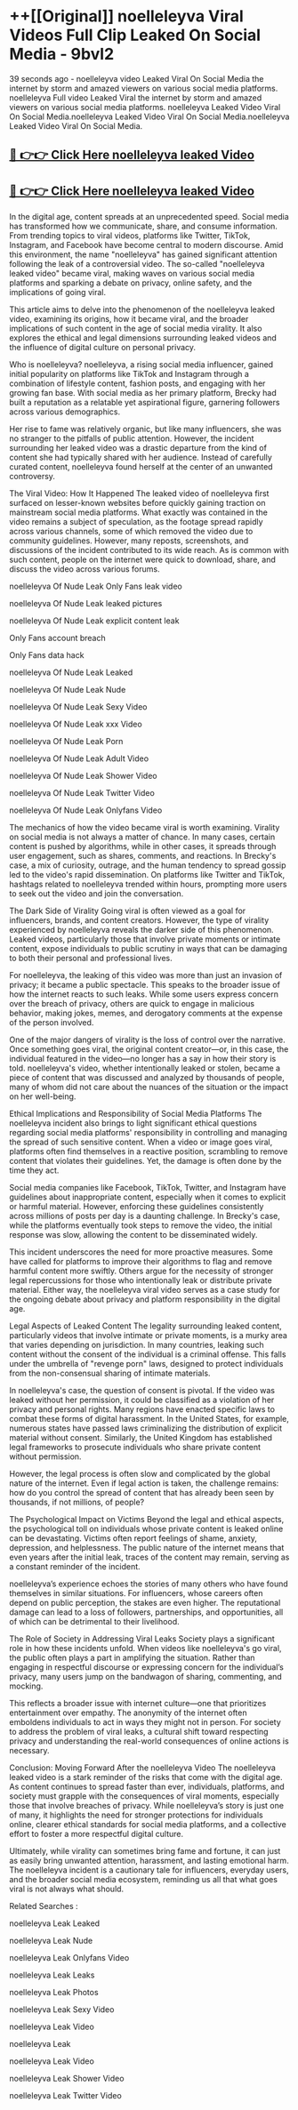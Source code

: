 # ++[[Original]] noelleleyva Viral Videos Full Clip Leaked On Social Media - 9bvl2<br>

39 seconds ago - noelleleyva video Leaked Viral On Social Media the internet by storm and amazed viewers on various social media platforms.
noelleleyva Full video Leaked Viral the internet by storm and amazed viewers on various social media platforms. noelleleyva Leaked Video Viral On Social Media.noelleleyva Leaked Video Viral On Social Media.noelleleyva Leaked Video Viral On Social Media.<br>


## [🔴 👉👉 Click Here noelleleyva leaked Video ](https://onlyclips.site?title=noelleleyva&ref=git)

## [🔴 👉👉 Click Here noelleleyva leaked Video ](https://onlyclips.site?title=noelleleyva&ref=git)

In the digital age, content spreads at an unprecedented speed. Social media has transformed how we communicate, share, and consume information. From trending topics to viral videos, platforms like Twitter, TikTok, Instagram, and Facebook have become central to modern discourse. Amid this environment, the name "noelleleyva" has gained significant attention following the leak of a controversial video. The so-called "noelleleyva leaked video" became viral, making waves on various social media platforms and sparking a debate on privacy, online safety, and the implications of going viral.

This article aims to delve into the phenomenon of the noelleleyva leaked video, examining its origins, how it became viral, and the broader implications of such content in the age of social media virality. It also explores the ethical and legal dimensions surrounding leaked videos and the influence of digital culture on personal privacy.

Who is noelleleyva?
noelleleyva, a rising social media influencer, gained initial popularity on platforms like TikTok and Instagram through a combination of lifestyle content, fashion posts, and engaging with her growing fan base. With social media as her primary platform, Brecky had built a reputation as a relatable yet aspirational figure, garnering followers across various demographics.

Her rise to fame was relatively organic, but like many influencers, she was no stranger to the pitfalls of public attention. However, the incident surrounding her leaked video was a drastic departure from the kind of content she had typically shared with her audience. Instead of carefully curated content, noelleleyva found herself at the center of an unwanted controversy.

The Viral Video: How It Happened
The leaked video of noelleleyva first surfaced on lesser-known websites before quickly gaining traction on mainstream social media platforms. What exactly was contained in the video remains a subject of speculation, as the footage spread rapidly across various channels, some of which removed the video due to community guidelines. However, many reposts, screenshots, and discussions of the incident contributed to its wide reach. As is common with such content, people on the internet were quick to download, share, and discuss the video across various forums.

noelleleyva Of Nude Leak Only Fans leak video

noelleleyva Of Nude Leak leaked pictures

noelleleyva Of Nude Leak explicit content leak

Only Fans account breach

Only Fans data hack

noelleleyva Of Nude Leak Leaked

noelleleyva Of Nude Leak Nude

noelleleyva Of Nude Leak Sexy Video

noelleleyva Of Nude Leak xxx Video

noelleleyva Of Nude Leak Porn

noelleleyva Of Nude Leak Adult Video

noelleleyva Of Nude Leak Shower Video

noelleleyva Of Nude Leak Twitter Video

noelleleyva Of Nude Leak Onlyfans Video

The mechanics of how the video became viral is worth examining. Virality on social media is not always a matter of chance. In many cases, certain content is pushed by algorithms, while in other cases, it spreads through user engagement, such as shares, comments, and reactions. In Brecky's case, a mix of curiosity, outrage, and the human tendency to spread gossip led to the video's rapid dissemination. On platforms like Twitter and TikTok, hashtags related to noelleleyva trended within hours, prompting more users to seek out the video and join the conversation.

The Dark Side of Virality
Going viral is often viewed as a goal for influencers, brands, and content creators. However, the type of virality experienced by noelleleyva reveals the darker side of this phenomenon. Leaked videos, particularly those that involve private moments or intimate content, expose individuals to public scrutiny in ways that can be damaging to both their personal and professional lives.

For noelleleyva, the leaking of this video was more than just an invasion of privacy; it became a public spectacle. This speaks to the broader issue of how the internet reacts to such leaks. While some users express concern over the breach of privacy, others are quick to engage in malicious behavior, making jokes, memes, and derogatory comments at the expense of the person involved.

One of the major dangers of virality is the loss of control over the narrative. Once something goes viral, the original content creator—or, in this case, the individual featured in the video—no longer has a say in how their story is told. noelleleyva's video, whether intentionally leaked or stolen, became a piece of content that was discussed and analyzed by thousands of people, many of whom did not care about the nuances of the situation or the impact on her well-being.

Ethical Implications and Responsibility of Social Media Platforms
The noelleleyva incident also brings to light significant ethical questions regarding social media platforms' responsibility in controlling and managing the spread of such sensitive content. When a video or image goes viral, platforms often find themselves in a reactive position, scrambling to remove content that violates their guidelines. Yet, the damage is often done by the time they act.

Social media companies like Facebook, TikTok, Twitter, and Instagram have guidelines about inappropriate content, especially when it comes to explicit or harmful material. However, enforcing these guidelines consistently across millions of posts per day is a daunting challenge. In Brecky's case, while the platforms eventually took steps to remove the video, the initial response was slow, allowing the content to be disseminated widely.

This incident underscores the need for more proactive measures. Some have called for platforms to improve their algorithms to flag and remove harmful content more swiftly. Others argue for the necessity of stronger legal repercussions for those who intentionally leak or distribute private material. Either way, the noelleleyva viral video serves as a case study for the ongoing debate about privacy and platform responsibility in the digital age.

Legal Aspects of Leaked Content
The legality surrounding leaked content, particularly videos that involve intimate or private moments, is a murky area that varies depending on jurisdiction. In many countries, leaking such content without the consent of the individual is a criminal offense. This falls under the umbrella of "revenge porn" laws, designed to protect individuals from the non-consensual sharing of intimate materials.

In noelleleyva's case, the question of consent is pivotal. If the video was leaked without her permission, it could be classified as a violation of her privacy and personal rights. Many regions have enacted specific laws to combat these forms of digital harassment. In the United States, for example, numerous states have passed laws criminalizing the distribution of explicit material without consent. Similarly, the United Kingdom has established legal frameworks to prosecute individuals who share private content without permission.

However, the legal process is often slow and complicated by the global nature of the internet. Even if legal action is taken, the challenge remains: how do you control the spread of content that has already been seen by thousands, if not millions, of people?

The Psychological Impact on Victims
Beyond the legal and ethical aspects, the psychological toll on individuals whose private content is leaked online can be devastating. Victims often report feelings of shame, anxiety, depression, and helplessness. The public nature of the internet means that even years after the initial leak, traces of the content may remain, serving as a constant reminder of the incident.

noelleleyva’s experience echoes the stories of many others who have found themselves in similar situations. For influencers, whose careers often depend on public perception, the stakes are even higher. The reputational damage can lead to a loss of followers, partnerships, and opportunities, all of which can be detrimental to their livelihood.

The Role of Society in Addressing Viral Leaks
Society plays a significant role in how these incidents unfold. When videos like noelleleyva's go viral, the public often plays a part in amplifying the situation. Rather than engaging in respectful discourse or expressing concern for the individual’s privacy, many users jump on the bandwagon of sharing, commenting, and mocking.

This reflects a broader issue with internet culture—one that prioritizes entertainment over empathy. The anonymity of the internet often emboldens individuals to act in ways they might not in person. For society to address the problem of viral leaks, a cultural shift toward respecting privacy and understanding the real-world consequences of online actions is necessary.

Conclusion: Moving Forward After the noelleleyva Video
The noelleleyva leaked video is a stark reminder of the risks that come with the digital age. As content continues to spread faster than ever, individuals, platforms, and society must grapple with the consequences of viral moments, especially those that involve breaches of privacy. While noelleleyva’s story is just one of many, it highlights the need for stronger protections for individuals online, clearer ethical standards for social media platforms, and a collective effort to foster a more respectful digital culture.

Ultimately, while virality can sometimes bring fame and fortune, it can just as easily bring unwanted attention, harassment, and lasting emotional harm. The noelleleyva incident is a cautionary tale for influencers, everyday users, and the broader social media ecosystem, reminding us all that what goes viral is not always what should.

Related Searches :

noelleleyva Leak Leaked

noelleleyva Leak Nude

noelleleyva Leak Onlyfans Video

noelleleyva Leak Leaks

noelleleyva Leak Photos

noelleleyva Leak Sexy Video

noelleleyva Leak Video

noelleleyva Leak

noelleleyva Leak Video

noelleleyva Leak Shower Video

noelleleyva Leak Twitter Video


